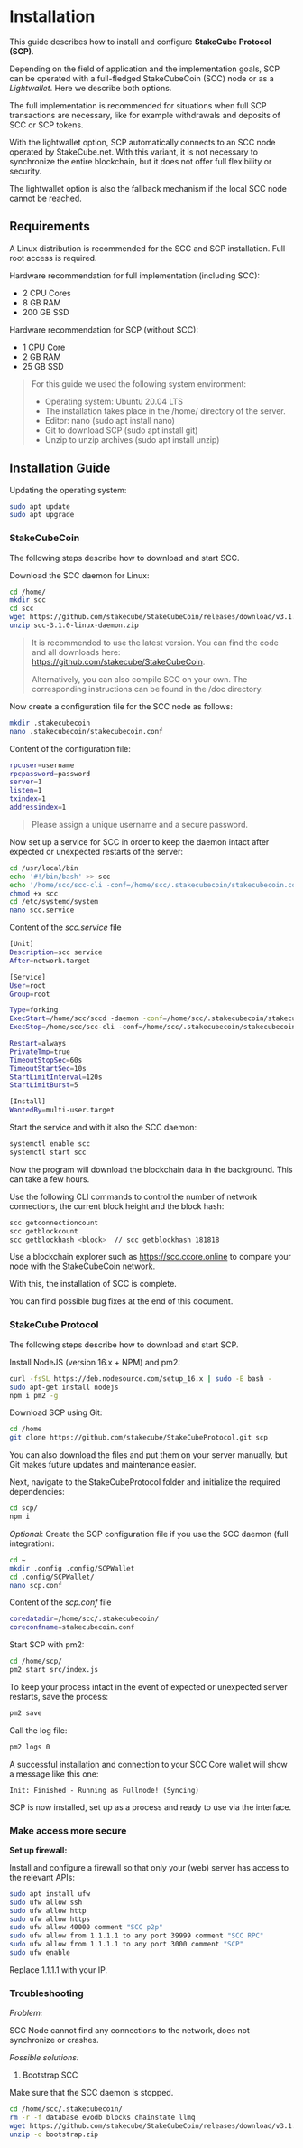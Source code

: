 # Installation

This guide describes how to install and configure **StakeCube Protocol (SCP)**.

Depending on the field of application and the implementation goals, SCP can be operated with a full-fledged StakeCubeCoin (SCC) node or as a *Lightwallet*. Here we describe both options.

The full implementation is recommended for situations when full SCP transactions are necessary, like for example withdrawals and deposits of SCC or SCP tokens. 

With the lightwallet option, SCP automatically connects to an SCC node operated by StakeCube.net. With this variant, it is not necessary to synchronize the entire blockchain, but it does not offer full flexibility or security.

The lightwallet option is also the fallback mechanism if the local SCC node cannot be reached.

## Requirements

A Linux distribution is recommended for the SCC and SCP installation. Full root access is required.

Hardware recommendation for full implementation (including SCC):

- 2 CPU Cores
- 8 GB RAM
- 200 GB SSD
 
Hardware recommendation for SCP (without SCC):

- 1 CPU Core
- 2 GB RAM
- 25 GB SSD

> For this guide we used the following system environment: 
> - Operating system: Ubuntu 20.04 LTS
> - The installation takes place in the /home/ directory of the server.
> - Editor: nano (sudo apt install nano)
> - Git to download SCP (sudo apt install git)
> - Unzip to unzip archives (sudo apt install unzip)

## Installation Guide
Updating the operating system:

```bash
sudo apt update
sudo apt upgrade
```

### StakeCubeCoin

The following steps describe how to download and start SCC.

Download the SCC daemon for Linux:

```bash
cd /home/
mkdir scc
cd scc
wget https://github.com/stakecube/StakeCubeCoin/releases/download/v3.1.0/scc-3.1.0-linux-daemon.zip
unzip scc-3.1.0-linux-daemon.zip
```

> It is recommended to use the latest version. You can find the code and all downloads here: https://github.com/stakecube/StakeCubeCoin.
>
> Alternatively, you can also compile SCC on your own. The corresponding instructions can be found in the /doc directory.

Now create a configuration file for the SCC node as follows:

```bash
mkdir .stakecubecoin
nano .stakecubecoin/stakecubecoin.conf
```

Content of the configuration file:
```bash
rpcuser=username
rpcpassword=password
server=1
listen=1
txindex=1
addressindex=1
```

> Please assign a unique username and a secure password.

Now set up a service for SCC in order to keep the daemon intact after expected or unexpected restarts of the server:

```bash
cd /usr/local/bin
echo '#!/bin/bash' >> scc
echo '/home/scc/scc-cli -conf=/home/scc/.stakecubecoin/stakecubecoin.conf -datadir=/home/scc/.stakecubecoin $@' >> scc
chmod +x scc
cd /etc/systemd/system
nano scc.service
```

Content of the *scc.service* file
```bash
[Unit]
Description=scc service
After=network.target

[Service]
User=root
Group=root

Type=forking
ExecStart=/home/scc/sccd -daemon -conf=/home/scc/.stakecubecoin/stakecubecoin.conf -datadir=/home/scc/.stakecubecoin
ExecStop=/home/scc/scc-cli -conf=/home/scc/.stakecubecoin/stakecubecoin.conf -datadir=/home/scc/.stakecubecoin stop

Restart=always
PrivateTmp=true
TimeoutStopSec=60s
TimeoutStartSec=10s
StartLimitInterval=120s
StartLimitBurst=5

[Install]
WantedBy=multi-user.target
```

Start the service and with it also the SCC daemon:

```bash
systemctl enable scc
systemctl start scc
```

Now the program will download the blockchain data in the background. This can take a few hours. 

Use the following CLI commands to control the number of network connections, the current block height and the block hash:

```bash
scc getconnectioncount
scc getblockcount
scc getblockhash <block>  // scc getblockhash 181818
```

Use a blockchain explorer such as https://scc.ccore.online to compare your node with the StakeCubeCoin network.

With this, the installation of SCC is complete.

You can find possible bug fixes at the end of this document.

### StakeCube Protocol

The following steps describe how to download and start SCP.

Install NodeJS (version 16.x + NPM) and pm2:

```bash
curl -fsSL https://deb.nodesource.com/setup_16.x | sudo -E bash -
sudo apt-get install nodejs
npm i pm2 -g
```

Download SCP using Git:

```bash
cd /home
git clone https://github.com/stakecube/StakeCubeProtocol.git scp
```

You can also download the files and put them on your server manually, but Git makes future updates and maintenance easier.

Next, navigate to the StakeCubeProtocol folder and initialize the required dependencies:

```bash
cd scp/
npm i
```

*Optional*:
Create the SCP configuration file if you use the SCC daemon (full integration):

```bash    
cd ~
mkdir .config .config/SCPWallet
cd .config/SCPWallet/
nano scp.conf
```

Content of the *scp.conf* file
```bash  
coredatadir=/home/scc/.stakecubecoin/
coreconfname=stakecubecoin.conf
```

Start SCP with pm2:

```bash    
cd /home/scp/
pm2 start src/index.js
```

To keep your process intact in the event of expected or unexpected server restarts, save the process: 

```bash    
pm2 save
```

Call the log file:

```bash
pm2 logs 0
```

A successful installation and connection to your SCC Core wallet will show a message like this one:

    Init: Finished - Running as Fullnode! (Syncing)


SCP is now installed, set up as a process and ready to use via the interface.

### Make access more secure

**Set up firewall:**

Install and configure a firewall so that only your (web) server has access to the relevant APIs:

```bash
sudo apt install ufw
sudo ufw allow ssh
sudo ufw allow http
sudo ufw allow https
sudo ufw allow 40000 comment "SCC p2p"
sudo ufw allow from 1.1.1.1 to any port 39999 comment "SCC RPC"
sudo ufw allow from 1.1.1.1 to any port 3000 comment "SCP"
sudo ufw enable
```

Replace 1.1.1.1 with your IP.

### Troubleshooting

*Problem:*

SCC Node cannot find any connections to the network, does not synchronize or crashes.

*Possible solutions:*

1. Bootstrap SCC

Make sure that the SCC daemon is stopped.

```bash
cd /home/scc/.stakecubecoin/
rm -r -f database evodb blocks chainstate llmq
wget https://github.com/stakecube/StakeCubeCoin/releases/download/v3.1.0/bootstrap.zip
unzip -o bootstrap.zip
```
